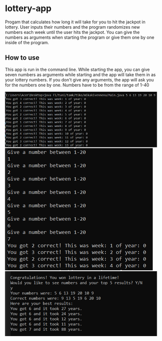 # lottery-app
Progam that calculates how long it will take for you to hit the jackpot in lottery. User inputs their numbers and the program randomizes new numbers each week until the user hits the jackpot. You can give the numbers as arguments when starting the program or give them one by one inside of the program.

## How to use
This app is run in the command line. While starting the app, you can give seven numbers as arguments while starting and the app will take them in as your lottery numbers. 
If you don't give any arguments, the app will ask you for the numbers one by one. Numbers have to be from the range of 1-40

![alt text](https://github.com/MikaKivennena/lottery-app/blob/main/img/LotteryStartArgs.PNG?raw=true "Lottery Start with Arguments")
![alt text](https://github.com/MikaKivennena/lottery-app/blob/main/img/LotteryStart.PNG?raw=true "Lottery Start Screen")
![alt text](https://github.com/MikaKivennena/lottery-app/blob/main/img/LotteryEnd.PNG?raw=true "Lottery end screen")

